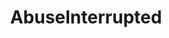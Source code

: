 ---
title: AbuseInterrupted
crosslinks:
- relationships
- AskReddit
- autotldr
- domesticviolence
- Parenting
- legaladvice
- TrueReddit
- PandR
- DecidingToBeBetter
- BlackPeopleTwitter
- news
- loseit
- TheRedPill
- worldnews
- everymanshouldknow
- AskMen
- Anxiety
- OneY
- todayilearned
- TwoXChromosomes
---